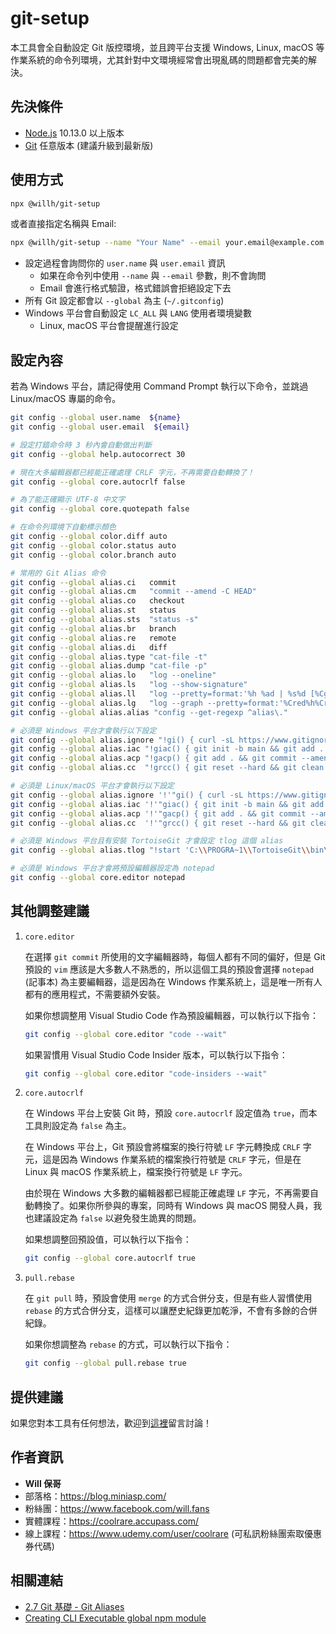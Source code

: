 # git-setup

本工具會全自動設定 Git 版控環境，並且跨平台支援 Windows, Linux, macOS 等作業系統的命令列環境，尤其針對中文環境經常會出現亂碼的問題都會完美的解決。

## 先決條件

- [Node.js](https://nodejs.org/en/) 10.13.0 以上版本
- [Git](https://git-scm.com/) 任意版本 (建議升級到最新版)

## 使用方式

```sh
npx @willh/git-setup
```

或者直接指定名稱與 Email:

```sh
npx @willh/git-setup --name "Your Name" --email your.email@example.com
```

- 設定過程會詢問你的 `user.name` 與 `user.email` 資訊
  - 如果在命令列中使用 `--name` 與 `--email` 參數，則不會詢問
  - Email 會進行格式驗證，格式錯誤會拒絕設定下去
- 所有 Git 設定都會以 `--global` 為主 (`~/.gitconfig`)
- Windows 平台會自動設定 `LC_ALL` 與 `LANG` 使用者環境變數
  - Linux, macOS 平台會提醒進行設定

## 設定內容

若為 Windows 平台，請記得使用 Command Prompt 執行以下命令，並跳過 Linux/macOS 專屬的命令。

```sh
git config --global user.name  ${name}
git config --global user.email  ${email}

# 設定打錯命令時 3 秒內會自動做出判斷
git config --global help.autocorrect 30

# 現在大多編輯器都已經能正確處理 CRLF 字元，不再需要自動轉換了！
git config --global core.autocrlf false

# 為了能正確顯示 UTF-8 中文字
git config --global core.quotepath false

# 在命令列環境下自動標示顏色
git config --global color.diff auto
git config --global color.status auto
git config --global color.branch auto

# 常用的 Git Alias 命令
git config --global alias.ci   commit
git config --global alias.cm   "commit --amend -C HEAD"
git config --global alias.co   checkout
git config --global alias.st   status
git config --global alias.sts  "status -s"
git config --global alias.br   branch
git config --global alias.re   remote
git config --global alias.di   diff
git config --global alias.type "cat-file -t"
git config --global alias.dump "cat-file -p"
git config --global alias.lo   "log --oneline"
git config --global alias.ls   "log --show-signature"
git config --global alias.ll   "log --pretty=format:'%h %ad | %s%d [%Cgreen%an%Creset]' --graph --date=short"
git config --global alias.lg   "log --graph --pretty=format:'%Cred%h%Creset %ad |%C(yellow)%d%Creset %s %Cgreen(%cr)%Creset [%Cgreen%an%Creset]' --abbrev-commit --date=short"
git config --global alias.alias "config --get-regexp ^alias\."

# 必須是 Windows 平台才會執行以下設定
git config --global alias.ignore "!gi() { curl -sL https://www.gitignore.io/api/$@ ;}; gi"
git config --global alias.iac "!giac() { git init -b main && git add . && git commit -m 'Initial commit' ;}; giac"
git config --global alias.acp "!gacp() { git add . && git commit --amend -C HEAD && git push -f ;}; gacp"
git config --global alias.cc  "!grcc() { git reset --hard && git clean -fdx ;}; read -p 'Do you want to run the <<< git reset --hard && git clean -fdx >>> command? (Y/N) ' answer && [[ $answer == [Yy] ]] && grcc"

# 必須是 Linux/macOS 平台才會執行以下設定
git config --global alias.ignore '!'"gi() { curl -sL https://www.gitignore.io/api/\$@ ;}; gi"
git config --global alias.iac '!'"giac() { git init -b main && git add . && git commit -m 'Initial commit' ;}; giac"
git config --global alias.acp '!'"gacp() { git add . && git commit --amend -C HEAD && git push -f ;}; gacp"
git config --global alias.cc  '!'"grcc() { git reset --hard && git clean -fdx ;}; read -p 'Do you want to run the <<< git reset --hard && git clean -fdx >>> command? (Y/N) ' answer && [[ $answer == [Yy] ]] && grcc"

# 必須是 Windows 平台且有安裝 TortoiseGit 才會設定 tlog 這個 alias
git config --global alias.tlog "!start 'C:\\PROGRA~1\\TortoiseGit\\bin\\TortoiseGitProc.exe' /command:log /path:."

# 必須是 Windows 平台才會將預設編輯器設定為 notepad
git config --global core.editor notepad
```

## 其他調整建議

1. `core.editor`

    在選擇 `git commit` 所使用的文字編輯器時，每個人都有不同的偏好，但是 Git 預設的 `vim` 應該是大多數人不熟悉的，所以這個工具的預設會選擇 `notepad` (記事本) 為主要編輯器，這是因為在 Windows 作業系統上，這是唯一所有人都有的應用程式，不需要額外安裝。

    如果你想調整用 Visual Studio Code 作為預設編輯器，可以執行以下指令：

    ```sh
    git config --global core.editor "code --wait"
    ```

    如果習慣用 Visual Studio Code Insider 版本，可以執行以下指令：

    ```sh
    git config --global core.editor "code-insiders --wait"
    ```

2. `core.autocrlf`

    在 Windows 平台上安裝 Git 時，預設 `core.autocrlf` 設定值為 `true`，而本工具則設定為 `false` 為主。

    在 Windows 平台上，Git 預設會將檔案的換行符號 `LF` 字元轉換成 `CRLF` 字元，這是因為 Windows 作業系統的檔案換行符號是 `CRLF` 字元，但是在 Linux 與 macOS 作業系統上，檔案換行符號是 `LF` 字元。

    由於現在 Windows 大多數的編輯器都已經能正確處理 `LF` 字元，不再需要自動轉換了。如果你所參與的專案，同時有 Windows 與 macOS 開發人員，我也建議設定為 `false` 以避免發生詭異的問題。

    如果想調整回預設值，可以執行以下指令：

    ```sh
    git config --global core.autocrlf true
    ```

3. `pull.rebase`

    在 `git pull` 時，預設會使用 `merge` 的方式合併分支，但是有些人習慣使用 `rebase` 的方式合併分支，這樣可以讓歷史紀錄更加乾淨，不會有多餘的合併紀錄。

    如果你想調整為 `rebase` 的方式，可以執行以下指令：

    ```sh
    git config --global pull.rebase true
    ```

## 提供建議

如果您對本工具有任何想法，歡迎到[這裡](https://github.com/doggy8088/git-setup/issues)留言討論！

## 作者資訊

- **Will 保哥**
- 部落格：https://blog.miniasp.com/
- 粉絲團：https://www.facebook.com/will.fans
- 實體課程：https://coolrare.accupass.com/
- 線上課程：https://www.udemy.com/user/coolrare (可私訊粉絲團索取優惠券代碼)

## 相關連結

- [2.7 Git 基礎 - Git Aliases](https://git-scm.com/book/zh-tw/v2/Git-%E5%9F%BA%E7%A4%8E-Git-Aliases)
- [Creating CLI Executable global npm module](https://medium.com/@thatisuday/creating-cli-executable-global-npm-module-5ef734febe32)
